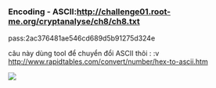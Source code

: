 ### Encoding - ASCII:http://challenge01.root-me.org/cryptanalyse/ch8/ch8.txt
pass:2ac376481ae546cd689d5b91275d324e

câu này dùng tool để chuyển đổi ASCII thôi : :v 
http://www.rapidtables.com/convert/number/hex-to-ascii.htm

<img src="http://image.prntscr.com/image/113e18db774f463682aae411c7d60e8c.png">

